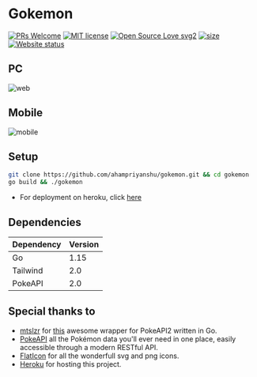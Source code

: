 # Gokemon

[![PRs Welcome](https://img.shields.io/badge/PRs-welcome-brightgreen.svg?style=flat-square)](https://gokemon.herokuapp.com/)
[![MIT license](https://img.shields.io/badge/License-MIT-blue.svg)](https://gokemon.herokuapp.com/)
[![Open Source Love svg2](https://badges.frapsoft.com/os/v2/open-source.svg?v=103)](https://gokemon.herokuapp.com/)
[![size](https://img.shields.io/github/repo-size/ahampriyanshu/gokemon?style=flat-square)](https://gokemon.herokuapp.com/)
[![Website status](https://img.shields.io/website-up-down-green-red/http/shields.io.svg)](https://gokemon.herokuapp.com/)
## PC
![web](https://user-images.githubusercontent.com/54521023/104859229-c35bf380-5949-11eb-8af6-3f877a9a656b.png)

## Mobile
![mobile](https://user-images.githubusercontent.com/54521023/104859228-c1923000-5949-11eb-8a67-8d08b6f75783.png)

## Setup

```bash
git clone https://github.com/ahampriyanshu/gokemon.git && cd gokemon
go build && ./gokemon
```

* For deployment on heroku, click [here](https://devcenter.heroku.com/articles/getting-started-with-go)

## Dependencies

| Dependency | Version |
| --- | --- | 
| Go | 1.15 | 
| Tailwind | 2.0 |
| PokeAPI  | 2.0 |

## Special thanks to

* [mtslzr](https://github.com/mtslzr) for [this](https://github.com/mtslzr/pokeapi-go) awesome wrapper for PokeAPI2 written in Go.
* [PokeAPI](https://pokeapi.co) all the Pokémon data you'll ever need in one place, easily accessible through a modern RESTful API.
* [FlatIcon](http://www.flaticon.com/free-icon/sushi_187463#term=sushi&page=1&position=68) for all the wonderfull svg and png icons.
* [Heroku](https://heroku.com) for hosting this project.